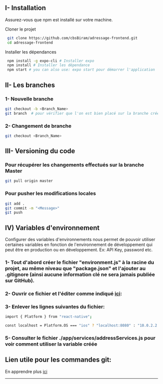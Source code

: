 ## I- Installation


Assurez-vous que npm est installé sur votre machine.

Cloner le projet

```sh
 git clone https://github.com/cbsBiram/adressage-frontend.git
 cd adressage-frontend
```

Installer les dépendances

```sh
 npm install -g expo-cli # Installer expo
 npm install # Installer les dépendance
 npm start # you can also use: expo start pour démarrer l'application
```

## II- Les branches

### 1- Nouvelle branche

```sh
git checkout -b <Branch_Name>
git branch  # pour vérifier que l'on est bien placé sur la branche créée
```

### 2- Changement de branche

```sh
git checkout <Branch_Name>
```

## III- Versioning du code

### Pour récupérer les changements effectués sur la branche Master

```sh
git pull origin master
```

### Pour pusher les modifications locales

```sh
git add .
git commit -m "<Message>"
git push
```

## IV) Variables d'environnement

Configurer des variables d'environnements nous permet de pouvoir utiliser certaines variables en fonction de l'environnement de développement qui peut être en production ou en développement.
Ex: API Key, password etc.

### 1- Tout d'abord créer le fichier "environment.js" à la racine du projet, au même niveau que "package.json" et l'ajouter au .gitignore (ainsi aucune information clé ne sera jamais publiée sur GitHub).

### 2- Ouvrir ce fichier et l'éditer comme indiqué [ici](https://alxmrtnz.com/thoughts/2019/03/12/environment-variables-and-workflow-in-expo.html):

### 3- Enlever les lignes suivantes du fichier:

```sh
import { Platform } from "react-native";

const localhost = Platform.OS === "ios" ? "localhost:8080" : "10.0.2.2:8080";

```

### 5- Consulter le fichier ./app/services/addressServices.js pour voir comment utiliser la variable créée

## Lien utile pour les commandes git:

En apprendre plus [ici](https://gitexplorer.com/)

---
